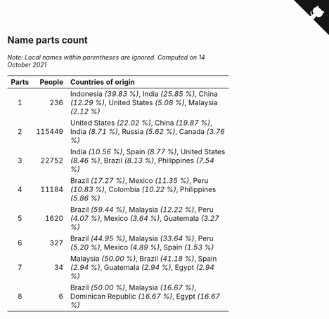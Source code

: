## Name parts count

*Note: Local names within parentheses are ignored.*
*Computed on 14 October 2021*

| Parts | People | Countries of origin |
| :--: | ---: | :--- |
| 1 | 236 | Indonesia *(39.83 %)*, India *(25.85 %)*, China *(12.29 %)*, United States *(5.08 %)*, Malaysia *(2.12 %)* |
| 2 | 115449 | United States *(22.02 %)*, China *(19.87 %)*, India *(8.71 %)*, Russia *(5.62 %)*, Canada *(3.76 %)* |
| 3 | 22752 | India *(10.56 %)*, Spain *(8.77 %)*, United States *(8.46 %)*, Brazil *(8.13 %)*, Philippines *(7.54 %)* |
| 4 | 11184 | Brazil *(17.27 %)*, Mexico *(11.35 %)*, Peru *(10.83 %)*, Colombia *(10.22 %)*, Philippines *(5.86 %)* |
| 5 | 1620 | Brazil *(59.44 %)*, Malaysia *(12.22 %)*, Peru *(4.07 %)*, Mexico *(3.64 %)*, Guatemala *(3.27 %)* |
| 6 | 327 | Brazil *(44.95 %)*, Malaysia *(33.64 %)*, Peru *(5.20 %)*, Mexico *(4.89 %)*, Spain *(1.53 %)* |
| 7 | 34 | Malaysia *(50.00 %)*, Brazil *(41.18 %)*, Spain *(2.94 %)*, Guatemala *(2.94 %)*, Egypt *(2.94 %)* |
| 8 | 6 | Brazil *(50.00 %)*, Malaysia *(16.67 %)*, Dominican Republic *(16.67 %)*, Egypt *(16.67 %)* |


<a href="https://github.com/jonatanklosko/wca_statistics" class="github-corner" aria-label="View source on Github"><svg width="80" height="80" viewBox="0 0 250 250" style="fill:#151513; color:#fff; position: absolute; top: 0; border: 0; right: 0;" aria-hidden="true"><path d="M0,0 L115,115 L130,115 L142,142 L250,250 L250,0 Z"></path><path d="M128.3,109.0 C113.8,99.7 119.0,89.6 119.0,89.6 C122.0,82.7 120.5,78.6 120.5,78.6 C119.2,72.0 123.4,76.3 123.4,76.3 C127.3,80.9 125.5,87.3 125.5,87.3 C122.9,97.6 130.6,101.9 134.4,103.2" fill="currentColor" style="transform-origin: 130px 106px;" class="octo-arm"></path><path d="M115.0,115.0 C114.9,115.1 118.7,116.5 119.8,115.4 L133.7,101.6 C136.9,99.2 139.9,98.4 142.2,98.6 C133.8,88.0 127.5,74.4 143.8,58.0 C148.5,53.4 154.0,51.2 159.7,51.0 C160.3,49.4 163.2,43.6 171.4,40.1 C171.4,40.1 176.1,42.5 178.8,56.2 C183.1,58.6 187.2,61.8 190.9,65.4 C194.5,69.0 197.7,73.2 200.1,77.6 C213.8,80.2 216.3,84.9 216.3,84.9 C212.7,93.1 206.9,96.0 205.4,96.6 C205.1,102.4 203.0,107.8 198.3,112.5 C181.9,128.9 168.3,122.5 157.7,114.1 C157.9,116.9 156.7,120.9 152.7,124.9 L141.0,136.5 C139.8,137.7 141.6,141.9 141.8,141.8 Z" fill="currentColor" class="octo-body"></path></svg></a><style>.github-corner:hover .octo-arm{animation:octocat-wave 560ms ease-in-out}@keyframes octocat-wave{0%,100%{transform:rotate(0)}20%,60%{transform:rotate(-25deg)}40%,80%{transform:rotate(10deg)}}@media (max-width:500px){.github-corner:hover .octo-arm{animation:none}.github-corner .octo-arm{animation:octocat-wave 560ms ease-in-out}}</style>
